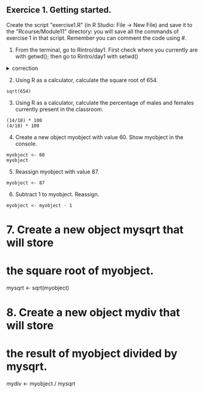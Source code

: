 ## Exercice 1. Getting started.

Create the script "exercise1.R" (in R Studio: File -> New File) and save it to the "Rcourse/Module11" directory: you will save all the commands of exercise 1 in that  script.
Remember you can comment the code using #.

1. From the terminal, go to Rintro/day1.
First check where you currently are with getwd(); 
then go to Rintro/day1 with setwd()
<details><summary>correction</summary>
```{r}
getwd()
setwd("Rintro/day1")
setwd("/users/bi/sbonnin/Rintro/day1")
```
</details>

2. Using R as a calculator, calculate the square root of 654.
```{r}
sqrt(654)
```

3. Using R as a calculator, calculate the percentage of males and females currently present in the classroom.
```{r}
(14/18) * 100
(4/18) * 100
```

4. Create a new object myobject with value 60.
Show myobject in the console.
```{r}
myobject <- 60
myobject
```

5. Reassign myobject with value 87.
```{r}
myobject <- 87
```

6. Subtract 1 to myobject. Reassign.
```{r}
myobject <- myobject - 1
```
# 7. Create a new object mysqrt that will store 
# the square root of myobject.
mysqrt <- sqrt(myobject)

# 8. Create a new object mydiv that will store 
# the result of myobject divided by mysqrt.
mydiv <- myobject / mysqrt


